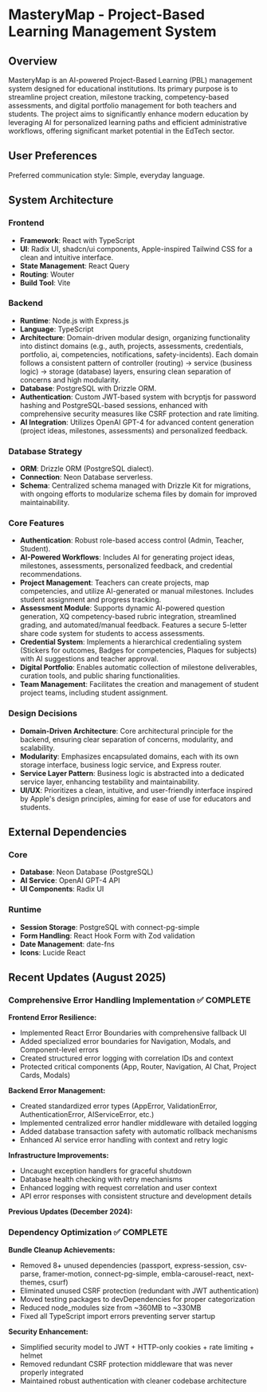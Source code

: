 # MasteryMap - Project-Based Learning Management System

## Overview
MasteryMap is an AI-powered Project-Based Learning (PBL) management system designed for educational institutions. Its primary purpose is to streamline project creation, milestone tracking, competency-based assessments, and digital portfolio management for both teachers and students. The project aims to significantly enhance modern education by leveraging AI for personalized learning paths and efficient administrative workflows, offering significant market potential in the EdTech sector.

## User Preferences
Preferred communication style: Simple, everyday language.

## System Architecture

### Frontend
- **Framework**: React with TypeScript
- **UI**: Radix UI, shadcn/ui components, Apple-inspired Tailwind CSS for a clean and intuitive interface.
- **State Management**: React Query
- **Routing**: Wouter
- **Build Tool**: Vite

### Backend
- **Runtime**: Node.js with Express.js
- **Language**: TypeScript
- **Architecture**: Domain-driven modular design, organizing functionality into distinct domains (e.g., auth, projects, assessments, credentials, portfolio, ai, competencies, notifications, safety-incidents). Each domain follows a consistent pattern of controller (routing) → service (business logic) → storage (database) layers, ensuring clean separation of concerns and high modularity.
- **Database**: PostgreSQL with Drizzle ORM.
- **Authentication**: Custom JWT-based system with bcryptjs for password hashing and PostgreSQL-based sessions, enhanced with comprehensive security measures like CSRF protection and rate limiting.
- **AI Integration**: Utilizes OpenAI GPT-4 for advanced content generation (project ideas, milestones, assessments) and personalized feedback.

### Database Strategy
- **ORM**: Drizzle ORM (PostgreSQL dialect).
- **Connection**: Neon Database serverless.
- **Schema**: Centralized schema managed with Drizzle Kit for migrations, with ongoing efforts to modularize schema files by domain for improved maintainability.

### Core Features
- **Authentication**: Robust role-based access control (Admin, Teacher, Student).
- **AI-Powered Workflows**: Includes AI for generating project ideas, milestones, assessments, personalized feedback, and credential recommendations.
- **Project Management**: Teachers can create projects, map competencies, and utilize AI-generated or manual milestones. Includes student assignment and progress tracking.
- **Assessment Module**: Supports dynamic AI-powered question generation, XQ competency-based rubric integration, streamlined grading, and automated/manual feedback. Features a secure 5-letter share code system for students to access assessments.
- **Credential System**: Implements a hierarchical credentialing system (Stickers for outcomes, Badges for competencies, Plaques for subjects) with AI suggestions and teacher approval.
- **Digital Portfolio**: Enables automatic collection of milestone deliverables, curation tools, and public sharing functionalities.
- **Team Management**: Facilitates the creation and management of student project teams, including student assignment.

### Design Decisions
- **Domain-Driven Architecture**: Core architectural principle for the backend, ensuring clear separation of concerns, modularity, and scalability.
- **Modularity**: Emphasizes encapsulated domains, each with its own storage interface, business logic service, and Express router.
- **Service Layer Pattern**: Business logic is abstracted into a dedicated service layer, enhancing testability and maintainability.
- **UI/UX**: Prioritizes a clean, intuitive, and user-friendly interface inspired by Apple's design principles, aiming for ease of use for educators and students.

## External Dependencies

### Core
- **Database**: Neon Database (PostgreSQL)
- **AI Service**: OpenAI GPT-4 API
- **UI Components**: Radix UI

### Runtime
- **Session Storage**: PostgreSQL with connect-pg-simple
- **Form Handling**: React Hook Form with Zod validation
- **Date Management**: date-fns
- **Icons**: Lucide React

## Recent Updates (August 2025)

### Comprehensive Error Handling Implementation ✅ COMPLETE
**Frontend Error Resilience:**
- Implemented React Error Boundaries with comprehensive fallback UI
- Added specialized error boundaries for Navigation, Modals, and Component-level errors
- Created structured error logging with correlation IDs and context
- Protected critical components (App, Router, Navigation, AI Chat, Project Cards, Modals)

**Backend Error Management:**
- Created standardized error types (AppError, ValidationError, AuthenticationError, AIServiceError, etc.)
- Implemented centralized error handler middleware with detailed logging
- Added database transaction safety with automatic rollback mechanisms
- Enhanced AI service error handling with context and retry logic

**Infrastructure Improvements:**
- Uncaught exception handlers for graceful shutdown
- Database health checking with retry mechanisms
- Enhanced logging with request correlation and user context
- API error responses with consistent structure and development details

**Previous Updates (December 2024):**
### Dependency Optimization ✅ COMPLETE
**Bundle Cleanup Achievements:**
- Removed 8+ unused dependencies (passport, express-session, csv-parse, framer-motion, connect-pg-simple, embla-carousel-react, next-themes, csurf)
- Eliminated unused CSRF protection (redundant with JWT authentication)
- Moved testing packages to devDependencies for proper categorization
- Reduced node_modules size from ~360MB to ~330MB
- Fixed all TypeScript import errors preventing server startup

**Security Enhancement:**
- Simplified security model to JWT + HTTP-only cookies + rate limiting + helmet
- Removed redundant CSRF protection middleware that was never properly integrated
- Maintained robust authentication with cleaner codebase architecture